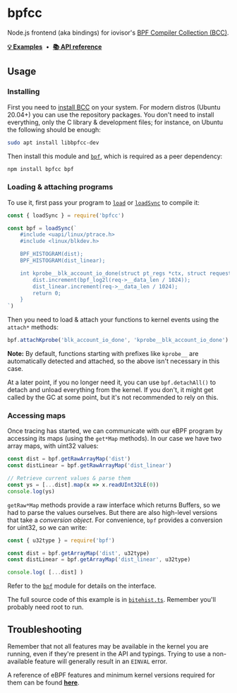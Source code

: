 # bpfcc

Node.js frontend (aka bindings) for iovisor's [BPF Compiler Collection (BCC)](https://github.com/iovisor/bcc).

**[💡 Examples](./examples)** &nbsp;•&nbsp; **[📚 API reference](https://bpfcc.alba.sh/docs/globals.html)**


## Usage

### Installing

First you need to [install BCC](https://github.com/iovisor/bcc/blob/master/INSTALL.md) on your system. For modern distros (Ubuntu 20.04+) you can use the repository packages. You don't need to install everything, only the C library & development files; for instance, on Ubuntu the following should be enough:

~~~ bash
sudo apt install libbpfcc-dev
~~~

Then install this module and [`bpf`][], which is required as a peer dependency:

~~~ bash
npm install bpfcc bpf
~~~

### Loading & attaching programs

To use it, first pass your program to [`load`][] or [`loadSync`][] to compile it:

~~~ typescript
const { loadSync } = require('bpfcc')

const bpf = loadSync(`
    #include <uapi/linux/ptrace.h>
    #include <linux/blkdev.h>

    BPF_HISTOGRAM(dist);
    BPF_HISTOGRAM(dist_linear);

    int kprobe__blk_account_io_done(struct pt_regs *ctx, struct request *req) {
        dist.increment(bpf_log2l(req->__data_len / 1024));
        dist_linear.increment(req->__data_len / 1024);
        return 0;
    }
`)
~~~

Then you need to load & attach your functions to kernel events using
the `attach*` methods:

~~~ typescript
bpf.attachKprobe('blk_account_io_done', 'kprobe__blk_account_io_done')
~~~

**Note:** By default, functions starting with prefixes like `kprobe__` are automatically detected and attached, so the above isn't necessary in this case.

At a later point, if you no longer need it, you can use `bpf.detachAll()` to detach and unload everything from the kernel. If you don't, it might get called by the GC at some point, but it's not recommended to rely on this.

### Accessing maps

Once tracing has started, we can communicate with our eBPF program by accessing its maps (using the `get*Map` methods). In our case we have two array maps, with uint32 values:

~~~ typescript
const dist = bpf.getRawArrayMap('dist')
const distLinear = bpf.getRawArrayMap('dist_linear')

// Retrieve current values & parse them
const ys = [...dist].map(x => x.readUInt32LE(0))
console.log(ys)
~~~

`getRaw*Map` methods provide a raw interface which returns Buffers, so we had to parse the values ourselves. But there are also high-level versions that take a *conversion object*. For convenience, `bpf` provides a conversion for uint32, so we can write:

~~~ typescript
const { u32type } = require('bpf')

const dist = bpf.getArrayMap('dist', u32type)
const distLinear = bpf.getArrayMap('dist_linear', u32type)

console.log( [...dist] )
~~~

Refer to the [`bpf`][] module for details on the interface.

The full source code of this example is in [`bitehist.ts`](examples/bitehist.ts).
Remember you'll probably need root to run.


## Troubleshooting

Remember that not all features may be available in the kernel you are running, even if they're present in the API and typings. Trying to use a non-available feature will generally result in an `EINVAL` error.

A reference of eBPF features and minimum kernel versions required for them can be found **[here](https://github.com/iovisor/bcc/blob/master/docs/kernel-versions.md)**.



[`bpf`]: https://github.com/mildsunrise/node_bpf
[`loadSync`]: https://bpfcc.alba.sh/docs/globals.html#loadsync
[`load`]: https://bpfcc.alba.sh/docs/globals.html#load
